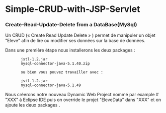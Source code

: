 # Simple-CRUD-with-JSP-Servlet
### Create-Read-Update-Delete from a DataBase(MySql)


Un CRUD (« Create Read Update Delete » ) permet de manipuler un objet "Eleve" afin de lire ou modifier ses données sur la base de données. 


Dans une première étape nous installerons les deux packages :

           jstl-1.2.jar
           mysql-connector-java-5.1.40.zip
           
           ou bien vous pouvez travailler avec :
           
           jstl-1.2.jar
           mysql-connector-java-5.1.49
           
Nous créerons notre nouveau Dynamic Web Project  nommé par example # "XXX" à Eclipse IDE 
puis on override le projet "EleveData" dans "XXX" et on ajoute les deux packages . 
